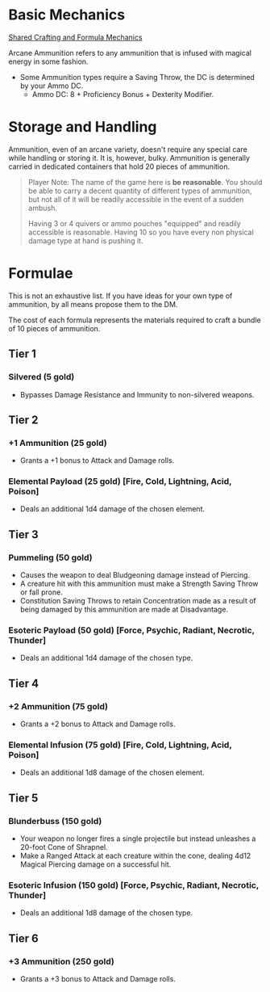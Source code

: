 ﻿# Basic Mechanics
[Shared Crafting and Formula Mechanics](consumable_shared_mechanics.md)

Arcane Ammunition refers to any ammunition that is infused with magical energy in some fashion.
* Some Ammunition types require a Saving Throw, the DC is determined by your Ammo DC.
	* Ammo DC: 8 + Proficiency Bonus + Dexterity Modifier.

# Storage and Handling
Ammunition, even of an arcane variety, doesn't require any special care while handling or storing it. It is, however, bulky. Ammunition is generally carried in dedicated containers that hold 20 pieces of ammunition.

> Player Note: The name of the game here is **be reasonable**. You should be able to carry a decent quantity of different types of ammunition, but not all of it will be readily accessible in the event of a sudden ambush.
>
> Having 3 or 4 quivers or ammo pouches "equipped" and readily accessible is reasonable. Having 10 so you have every non physical damage type at hand is pushing it.

# Formulae
This is not an exhaustive list. If you have ideas for your own type of ammunition, by all means propose them to the DM.

The cost of each formula represents the materials required to craft a bundle of 10 pieces of ammunition.
## Tier 1
### Silvered (5 gold)
* Bypasses Damage Resistance and Immunity to non-silvered weapons.
## Tier 2
### +1 Ammunition (25 gold)
* Grants a +1 bonus to Attack and Damage rolls.
### Elemental Payload (25 gold) [Fire, Cold, Lightning, Acid, Poison]
* Deals an additional 1d4 damage of the chosen element.

## Tier 3
### Pummeling (50 gold)
* Causes the weapon to deal Bludgeoning damage instead of Piercing.
* A creature hit with this ammunition must make a Strength Saving Throw or fall prone.
* Constitution Saving Throws to retain Concentration made as a result of being damaged by this ammunition are made at Disadvantage.
### Esoteric Payload (50 gold) [Force, Psychic, Radiant, Necrotic, Thunder]
* Deals an additional 1d4 damage of the chosen type.

## Tier 4
### +2 Ammunition (75 gold)
* Grants a +2 bonus to Attack and Damage rolls.
### Elemental Infusion (75 gold) [Fire, Cold, Lightning, Acid, Poison]
* Deals an additional 1d8 damage of the chosen element.

## Tier 5
### Blunderbuss (150 gold)
* Your weapon no longer fires a single projectile but instead unleashes a 20-foot Cone of Shrapnel.
* Make a Ranged Attack at each creature within the cone, dealing 4d12 Magical Piercing damage on a successful hit.
### Esoteric Infusion (150 gold) [Force, Psychic, Radiant, Necrotic, Thunder]
* Deals an additional 1d8 damage of the chosen type.

## Tier 6
### +3 Ammunition (250 gold)
* Grants a +3 bonus to Attack and Damage rolls.
